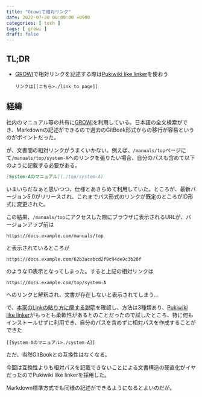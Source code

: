 ```yaml
---
title: "Growiで相対リンク"
date: 2022-07-30 00:00:00 +0900
categories: [ tech ]
tags: [ growi ]
draft: false
---
```


## TL;DR

* [GROWI](https://growi.org/)で相対リンクを記述する際は[Pukiwiki like linker](https://weseek-policy.growi.cloud/Sandbox#Pukiwiki%20like%20linker)を使おう
  ```wiki
  リンクは[[こちら>./link_to_page]]
  ```

## 経緯

社内のマニュアル等の共有に[GROWI](https://growi.org/)を利用している。日本語の全文検索ができ、Markdownの記述ができるので過去のGitBook形式からの移行が容易というのがポイントだった。

が、文書間の相対リンクがうまくいかない。例えば、`/manuals/top`ページにて`/manuals/top/system-A`へのリンクを張りたい場合、自分のパスも含めて以下のように記載する必要がある。
```markdown
[System-Aのマニュアル](./top/system-A)
```

いまいちだなぁと思いつつ、仕様とあきらめて利用していた。ところが、最新バージョン5.0がリリースされ、これまでパス形式のリンクが既定のところがID形式に変更された。

この結果、`/manuals/top`にアクセスした際にブラウザに表示されるURLが、バージョンアップ前は

```
https://docs.example.com/manuals/top
```

と表示されているところが

```
https://docs.example.com/62b3acabcd2f9c94de9c3b20f
```

のようなID表示となってしまった。すると上記の相対リンクは

```
https://docs.example.com/top/system-A
```

へのリンクと解釈され、文書が存在しないと表示されてしまう...

で、[本家のLinkの貼り方に関する説明](https://weseek-policy.growi.cloud/Sandbox#%00%20Link)を確認し、方法は3種類あり、[Pukiwiki like linker](https://weseek-policy.growi.cloud/Sandbox#Pukiwiki%20like%20linker)がもっとも柔軟性があるとのことだったので試したところ、特に何もインストールせずに利用でき、自分のパスを含めずに相対パスを作成することができた

```
[[System-Aのマニュアル>./system-A]]
```

ただ、当然GitBookとの互換性はなくなる。

今回は互換性よりも相対パスを記載できないことによる文書構造の硬直化がイヤだったのでPukiwiki like linkerを採用した。

Markdown標準方式でも同様の記述ができるようになるとよいのだが。
